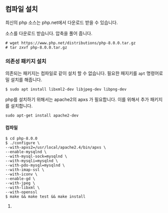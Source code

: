 



## 컴파일 설치

최신의 php 소스는 php.net에서 다운로드 받을 수 있습니다.



소스를 다운로드 받습니다. 압축을 풀어 줍니다.

```
# wget https://www.php.net/distributions/php-8.0.0.tar.gz
# tar zxvf php-8.0.0.tar.gz
```





### 의존성 패키지 설치

의존되는 패키지는  컴파일로 같이 설치 할 수 없습니다. 필요한 패지키를 `apt` 명령어로 밀 설치를 해줍니다.

```
$ sudo apt install libxml2-dev libjpeg-dev libpng-dev
```



php를 설치하기 위해서는 apache2의 apxs 가 필요합니다. 이를 위해서 추가 패키지를 설치합니다.

```
sudo apt-get install apache2-dev
```



#### 컴파일

```
$ cd php-8.0.0
$ ./configure \
--with-apxs2=/usr/local/apache2.4/bin/apxs \
--enable-mysqlnd \
--with-mysql-sock=mysqlnd \
--with-mysqli=mysqlnd \
--with-pdo-mysql=mysqlnd \
--with-imap-ssl \
--with-iconv \
--enable-gd \
--with-jpeg \
--with-libxml \
--with-openssl
$ make && make test && make install
```



1. 